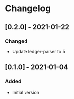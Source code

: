 # Changelog

## [0.2.0] - 2021-01-22

### Changed

- Update ledger-parser to 5 

## [0.1.0] - 2021-01-04

### Added

- Initial version
